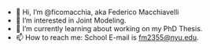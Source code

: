 - 👋 Hi, I’m @ficomacchia, aka Federico Macchiavelli
- 👀 I’m interested in Joint Modeling.
- 🌱 I’m currently learning about working on my PhD Thesis.
- 📫 How to reach me: School E-mail is fm2355@nyu.edu.

<!---
ficomacchia/ficomacchia is a ✨ special ✨ repository because its `README.md` (this file) appears on your GitHub profile.
You can click the Preview link to take a look at your changes.
--->
